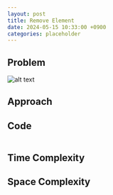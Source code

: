 ```yaml
---
layout: post
title: Remove Element
date: 2024-05-15 10:33:00 +0900
categories: placeholder
---
```

## Problem
![alt text](/blog/public/img/RemoveElement.png)

## Approach


## Code
```python

```
## Time Complexity

## Space Complexity
